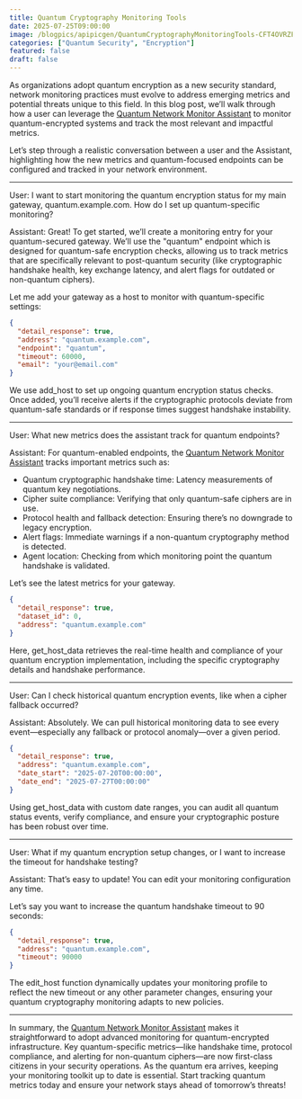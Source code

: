 ```yaml
---
title: Quantum Cryptography Monitoring Tools
date: 2025-07-25T09:00:00
image: /blogpics/apipicgen/QuantumCryptographyMonitoringTools-CFT4OVRZF6.jpg
categories: ["Quantum Security", "Encryption"]
featured: false
draft: false
---
```

As organizations adopt quantum encryption as a new security standard, network monitoring practices must evolve to address emerging metrics and potential threats unique to this field. In this blog post, we’ll walk through how a user can leverage the [Quantum Network Monitor Assistant](https://readyforquantum.com/?assistant=open) to monitor quantum-encrypted systems and track the most relevant and impactful metrics.

Let’s step through a realistic conversation between a user and the Assistant, highlighting how the new metrics and quantum-focused endpoints can be configured and tracked in your network environment.

---

User: I want to start monitoring the quantum encryption status for my main gateway, quantum.example.com. How do I set up quantum-specific monitoring?

Assistant: Great! To get started, we’ll create a monitoring entry for your quantum-secured gateway. We’ll use the "quantum" endpoint which is designed for quantum-safe encryption checks, allowing us to track metrics that are specifically relevant to post-quantum security (like cryptographic handshake health, key exchange latency, and alert flags for outdated or non-quantum ciphers).

Let me add your gateway as a host to monitor with quantum-specific settings:

```json
{
  "detail_response": true,
  "address": "quantum.example.com",
  "endpoint": "quantum",
  "timeout": 60000,
  "email": "your@email.com"
}
```

We use add_host to set up ongoing quantum encryption status checks. Once added, you’ll receive alerts if the cryptographic protocols deviate from quantum-safe standards or if response times suggest handshake instability.

---

User: What new metrics does the assistant track for quantum endpoints?

Assistant: For quantum-enabled endpoints, the [Quantum Network Monitor Assistant](https://readyforquantum.com/?assistant=open) tracks important metrics such as:

- Quantum cryptographic handshake time: Latency measurements of quantum key negotiations.
- Cipher suite compliance: Verifying that only quantum-safe ciphers are in use.
- Protocol health and fallback detection: Ensuring there’s no downgrade to legacy encryption.
- Alert flags: Immediate warnings if a non-quantum cryptography method is detected.
- Agent location: Checking from which monitoring point the quantum handshake is validated.

Let’s see the latest metrics for your gateway.

```json
{
  "detail_response": true,
  "dataset_id": 0,
  "address": "quantum.example.com"
}
```

Here, get_host_data retrieves the real-time health and compliance of your quantum encryption implementation, including the specific cryptography details and handshake performance.

---

User: Can I check historical quantum encryption events, like when a cipher fallback occurred?

Assistant: Absolutely. We can pull historical monitoring data to see every event—especially any fallback or protocol anomaly—over a given period.

```json
{
  "detail_response": true,
  "address": "quantum.example.com",
  "date_start": "2025-07-20T00:00:00",
  "date_end": "2025-07-27T00:00:00"
}
```

Using get_host_data with custom date ranges, you can audit all quantum status events, verify compliance, and ensure your cryptographic posture has been robust over time.

---

User: What if my quantum encryption setup changes, or I want to increase the timeout for handshake testing?

Assistant: That’s easy to update! You can edit your monitoring configuration any time.

Let’s say you want to increase the quantum handshake timeout to 90 seconds:

```json
{
  "detail_response": true,
  "address": "quantum.example.com",
  "timeout": 90000
}
```

The edit_host function dynamically updates your monitoring profile to reflect the new timeout or any other parameter changes, ensuring your quantum cryptography monitoring adapts to new policies.

---

In summary, the [Quantum Network Monitor Assistant](https://readyforquantum.com/?assistant=open) makes it straightforward to adopt advanced monitoring for quantum-encrypted infrastructure. Key quantum-specific metrics—like handshake time, protocol compliance, and alerting for non-quantum ciphers—are now first-class citizens in your security operations. As the quantum era arrives, keeping your monitoring toolkit up to date is essential. Start tracking quantum metrics today and ensure your network stays ahead of tomorrow’s threats!